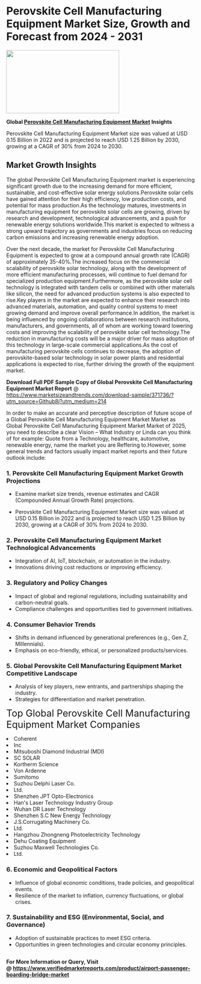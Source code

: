 <H1>Perovskite Cell Manufacturing Equipment Market Size, Growth and Forecast from 2024 - 2031</H1><img class="aligncenter size-medium wp-image-584254" src="https://thirdeyenews.in/wp-content/uploads/2024/09/Global-Market-Research-300x168.jpeg" alt="" width="300" height="168" /><p><strong>Global&nbsp;<a href="https://www.marketsizeandtrends.com/download-sample/371736/?utm_source=Github8j?utm_medium=214">Perovskite Cell Manufacturing Equipment Market</a> Insights</strong></p><p>Perovskite Cell Manufacturing Equipment Market size was valued at USD 0.15 Billion in 2022 and is projected to reach USD 1.25 Billion by 2030, growing at a CAGR of 30% from 2024 to 2030.</p><p><h2>Market Growth Insights</h2> <p>The global Perovskite Cell Manufacturing Equipment market is experiencing significant growth due to the increasing demand for more efficient, sustainable, and cost-effective solar energy solutions.Perovskite solar cells have gained attention for their high efficiency, low production costs, and potential for mass production.As the technology matures, investments in manufacturing equipment for perovskite solar cells are growing, driven by research and development, technological advancements, and a push for renewable energy solutions worldwide.This market is expected to witness a strong upward trajectory as governments and industries focus on reducing carbon emissions and increasing renewable energy adoption.</p> <p>Over the next decade, the market for Perovskite Cell Manufacturing Equipment is expected to grow at a compound annual growth rate (CAGR) of approximately 35-40%.The increased focus on the commercial scalability of perovskite solar technology, along with the development of more efficient manufacturing processes, will continue to fuel demand for specialized production equipment.Furthermore, as the perovskite solar cell technology is integrated with tandem cells or combined with other materials like silicon, the need for advanced production systems is also expected to rise.Key players in the market are expected to enhance their research into advanced materials, automation, and quality control systems to meet growing demand and improve overall performance.In addition, the market is being influenced by ongoing collaborations between research institutions, manufacturers, and governments, all of whom are working toward lowering costs and improving the scalability of perovskite solar cell technology.The reduction in manufacturing costs will be a major driver for mass adoption of this technology in large-scale commercial applications.As the cost of manufacturing perovskite cells continues to decrease, the adoption of perovskite-based solar technology in solar power plants and residential applications is expected to rise, further driving the growth of the equipment market.</p> <p><span class=""><strong>Download Full PDF Sample Copy of Global Perovskite Cell Manufacturing Equipment Market Report</strong> @ <a href="https://www.marketsizeandtrends.com/download-sample/371736/?utm_source=Github8j?utm_medium=214" target="_blank">https://www.marketsizeandtrends.com/download-sample/371736/?utm_source=Github8j?utm_medium=214</a></span></p><p>In order to make an accurate and perceptive description of future scope of a Global&nbsp;Perovskite Cell Manufacturing Equipment Market Market as Global&nbsp;Perovskite Cell Manufacturing Equipment Market Market of 2025, you need to describe a clear Vision &ndash; What Industry or Linda can you think of for example: Quote from a Technology, healthcare, automotive, renewable energy, name the market you are Reffering to.However, some general trends and factors usually impact market reports and their future outlook include:</p><h3>1.&nbsp;<strong>Perovskite Cell Manufacturing Equipment Market Growth Projections</strong></h3><ul><li>Examine market size trends, revenue estimates and CAGR (Compounded Annual Growth Rate) projections.</li><li><p>Perovskite Cell Manufacturing Equipment Market size was valued at USD 0.15 Billion in 2022 and is projected to reach USD 1.25 Billion by 2030, growing at a CAGR of 30% from 2024 to 2030.</p></li></ul><h3>2.&nbsp;<strong>Perovskite Cell Manufacturing Equipment Market Technological Advancements</strong></h3><ul><li>Integration of AI, IoT, blockchain, or automation in the industry.</li><li>Innovations driving cost reductions or improving efficiency.</li></ul><h3>3.&nbsp;<strong>Regulatory and Policy Changes</strong></h3><ul><li>Impact of global and regional regulations, including sustainability and carbon-neutral goals.</li><li>Compliance challenges and opportunities tied to government initiatives.</li></ul><h3>4.&nbsp;<strong>Consumer Behavior Trends</strong></h3><ul><li>Shifts in demand influenced by generational preferences (e.g., Gen Z, Millennials).</li><li>Emphasis on eco-friendly, ethical, or personalized products/services.</li></ul><h3>5.&nbsp;<strong>Global Perovskite Cell Manufacturing Equipment Market Competitive Landscape</strong></h3><ul><li>Analysis of key players, new entrants, and partnerships shaping the industry.</li><li>Strategies for differentiation and market penetration.</li></ul><p data-pm-slice="1 1 []"><span style="color: inherit; font-family: inherit; font-size: 25px;">Top Global Perovskite Cell Manufacturing Equipment Market Companies</span></p><div class="" data-test-id=""><p><li>Coherent</li><li> Inc</li><li> Mitsuboshi Diamond Industrial (MDI)</li><li> SC SOLAR</li><li> Kortherm Science</li><li> Von Ardenne</li><li> Sumitomo</li><li> Suzhou Delphi Laser Co.</li><li> Ltd.</li><li> Shenzhen JPT Opto-Electronics</li><li> Han's Laser Technology Industry Group</li><li> Wuhan DR Laser Technology</li><li> Shenzhen S.C New Energy Technology</li><li> J.S.Corrugating Machinery Co.</li><li> Ltd.</li><li> Hangzhou Zhongneng Photoelectricity Technology</li><li> Dehu Coating Equipment</li><li> Suzhou Maxwell Technologies Co.</li><li> Ltd.</li></p></div><h3>6.&nbsp;<strong>Economic and Geopolitical Factors</strong></h3><ul><li>Influence of global economic conditions, trade policies, and geopolitical events.</li><li>Resilience of the market to inflation, currency fluctuations, or global crises.</li></ul><h3>7.&nbsp;<strong>Sustainability and ESG (Environmental, Social, and Governance)</strong></h3><ul><li>Adoption of sustainable practices to meet ESG criteria.</li><li>Opportunities in green technologies and circular economy principles.</li></ul><h2><strong style="font-size: 14px;">For More Information or Query, Visit @&nbsp;</strong><a style="background-color: #ffffff; font-size: 14px;" href="https://www.marketsizeandtrends.com/report/perovskite-cell-manufacturing-equipment-market/" target="_blank">https://www.verifiedmarketreports.com/product/airport-passenger-boarding-bridge-market</a></h2>